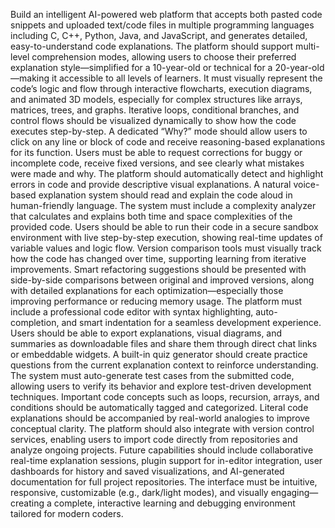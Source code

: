 Build an intelligent AI-powered web platform that accepts both pasted code snippets and uploaded text/code files in multiple programming languages including C, C++, Python, Java, and JavaScript, and generates detailed, easy-to-understand code explanations. The platform should support multi-level comprehension modes, allowing users to choose their preferred explanation style—simplified for a 10-year-old or technical for a 20-year-old—making it accessible to all levels of learners. It must visually represent the code’s logic and flow through interactive flowcharts, execution diagrams, and animated 3D models, especially for complex structures like arrays, matrices, trees, and graphs. Iterative loops, conditional branches, and control flows should be visualized dynamically to show how the code executes step-by-step. A dedicated “Why?” mode should allow users to click on any line or block of code and receive reasoning-based explanations for its function. Users must be able to request corrections for buggy or incomplete code, receive fixed versions, and see clearly what mistakes were made and why. The platform should automatically detect and highlight errors in code and provide descriptive visual explanations. A natural voice-based explanation system should read and explain the code aloud in human-friendly language. The system must include a complexity analyzer that calculates and explains both time and space complexities of the provided code. Users should be able to run their code in a secure sandbox environment with live step-by-step execution, showing real-time updates of variable values and logic flow. Version comparison tools must visually track how the code has changed over time, supporting learning from iterative improvements. Smart refactoring suggestions should be presented with side-by-side comparisons between original and improved versions, along with detailed explanations for each optimization—especially those improving performance or reducing memory usage. The platform must include a professional code editor with syntax highlighting, auto-completion, and smart indentation for a seamless development experience. Users should be able to export explanations, visual diagrams, and summaries as downloadable files and share them through direct chat links or embeddable widgets. A built-in quiz generator should create practice questions from the current explanation context to reinforce understanding. The system must auto-generate test cases from the submitted code, allowing users to verify its behavior and explore test-driven development techniques. Important code concepts such as loops, recursion, arrays, and conditions should be automatically tagged and categorized. Literal code explanations should be accompanied by real-world analogies to improve conceptual clarity. The platform should also integrate with version control services, enabling users to import code directly from repositories and analyze ongoing projects. Future capabilities should include collaborative real-time explanation sessions, plugin support for in-editor integration, user dashboards for history and saved visualizations, and AI-generated documentation for full project repositories. The interface must be intuitive, responsive, customizable (e.g., dark/light modes), and visually engaging—creating a complete, interactive learning and debugging environment tailored for modern coders.
